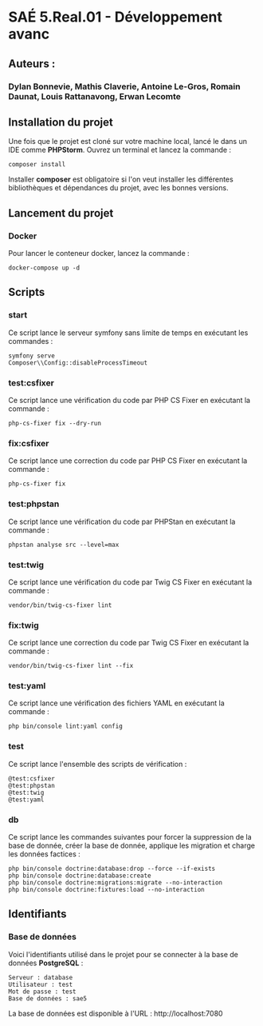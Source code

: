 # SAÉ 5.Real.01 - Développement avanc

## Auteurs : 
### Dylan Bonnevie, Mathis Claverie, Antoine Le-Gros, Romain Daunat, Louis Rattanavong, Erwan Lecomte

## Installation du projet

Une fois que le projet est cloné sur votre machine local, lancé le dans un IDE comme __PHPStorm__.
Ouvrez un terminal et lancez la commande :
```shell
composer install
```
Installer __composer__ est obligatoire si l'on veut installer les différentes bibliothèques et dépendances du projet, avec les bonnes versions.

## Lancement du projet
### Docker
Pour lancer le conteneur docker, lancez la commande :
```shell
docker-compose up -d
```

## Scripts
### start
Ce script lance le serveur symfony sans limite de temps en exécutant les commandes :
```shell
symfony serve
Composer\\Config::disableProcessTimeout
```
### test:csfixer
Ce script lance une vérification du code par PHP CS Fixer en exécutant la commande :
```shell
php-cs-fixer fix --dry-run
```
### fix:csfixer
Ce script lance une correction du code par PHP CS Fixer en exécutant la commande :
```shell
php-cs-fixer fix
```
### test:phpstan
Ce script lance une vérification du code par PHPStan en exécutant la commande :
```shell
phpstan analyse src --level=max
```
### test:twig
Ce script lance une vérification du code par Twig CS Fixer en exécutant la commande :
```shell
vendor/bin/twig-cs-fixer lint
```
### fix:twig
Ce script lance une correction du code par Twig CS Fixer en exécutant la commande :
```shell
vendor/bin/twig-cs-fixer lint --fix
```
### test:yaml
Ce script lance une vérification des fichiers YAML en exécutant la commande :
```shell
php bin/console lint:yaml config
```
### test
Ce script lance l'ensemble des scripts de vérification :
```shell
@test:csfixer
@test:phpstan
@test:twig
@test:yaml
```
### db
Ce script lance les commandes suivantes pour forcer la suppression de la base de donnée, créer la base de donnée, applique les migration et charge les données factices :
```shell
php bin/console doctrine:database:drop --force --if-exists
php bin/console doctrine:database:create
php bin/console doctrine:migrations:migrate --no-interaction
php bin/console doctrine:fixtures:load --no-interaction
```

## Identifiants
### Base de données
Voici l'identifiants utilisé dans le projet pour se connecter à la base de données __PostgreSQL__ :
```
Serveur : database
Utilisateur : test
Mot de passe : test
Base de données : sae5
```
La base de données est disponible à l'URL : http://localhost:7080

